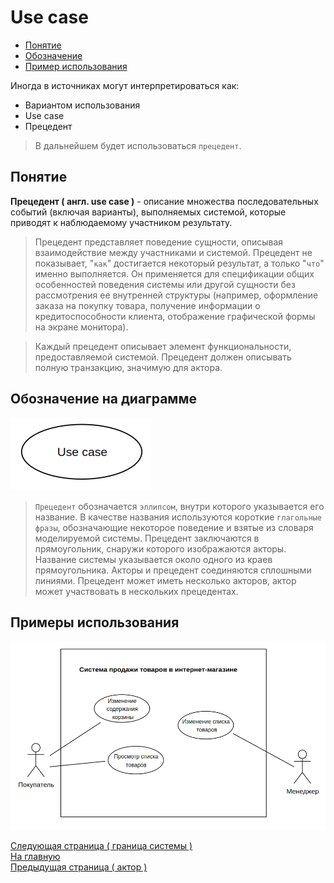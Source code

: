 # Use case

- [Понятие](#понятие)<br/>
- [Обозначение](#обозначение-на-диаграмме)<br/>
- [Пример использования](#примеры-использования)<br/>

Иногда в источниках могут интерпретироваться как:

- Вариантом использования
- Use case
- Прецедент

> В дальнейшем будет использоваться `прецедент`.

## Понятие

**Прецедент ( англ. use case )** - описание множества последовательных событий (включая варианты), выполняемых системой, которые приводят к наблюдаемому участником результату.

> Прецедент представляет поведение сущности, описывая взаимодействие между участниками и системой. Прецедент не показывает, "`как`" достигается некоторый результат, а только "`что`" именно выполняется. Он применяется для спецификации общих особенностей поведения системы или другой сущности без рассмотрения ее внутренней структуры (например, оформление заказа на покупку товара, получение информации о кредитоспособности клиента, отображение графической формы на экране монитора).

> Каждый прецедент описывает элемент функциональности, предоставляемой системой. Прецедент должен описывать полную транзакцию, значимую для актора.

## Обозначение на диаграмме

![](/assets/diagram-use-case/use-case.png)

> `Прецедент` обозначается `эллипсом`, внутри которого указывается его название. В качестве названия используются короткие `глагольные фразы`, обозначающие некоторое поведение и взятые из словаря моделируемой системы. Прецедент заключаются в прямоугольник, снаружи которого изображаются акторы. Название системы указывается около одного из краев прямоугольника. Акторы и прецедент соединяются сплошными линиями. Прецедент может иметь несколько акторов, актор может участвовать в нескольких прецедентах.

## Примеры использования

![](/assets/diagram-use-case/use-case-use-example.png)

[Следующая страница ( граница системы )](./boundary.md)</br>
[На главную](./README.md)</br>
[Предыдущая страница ( актор )](./actor.md)</br>
